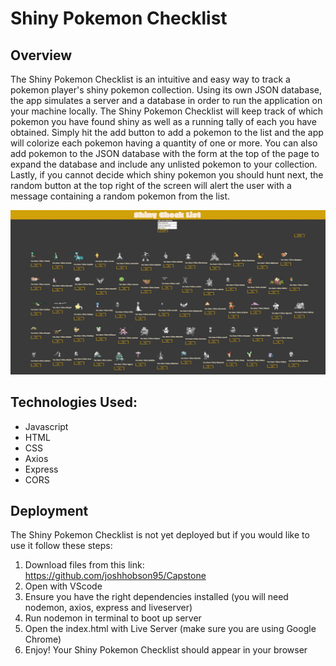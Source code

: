 # Shiny Pokemon Checklist
## Overview
The Shiny Pokemon Checklist is an intuitive and easy way to track a pokemon player's shiny pokemon collection. Using its own JSON database, the app simulates a server and a database in order to run the application on your machine locally. The Shiny Pokemon Checklist will keep track of which pokemon you have found shiny as well as a running tally of each you have obtained. Simply hit the add button to add a pokemon to the list and the app will colorize each pokemon having a quantity of one or more. You can also add pokemon to the JSON database with the form at the top of the page to expand the database and include any unlisted pokemon to your collection. Lastly, if you cannot decide which shiny pokemon you should hunt next, the random button at the top right of the screen will alert the user with a message containing a random pokemon from the list. 

![alt text](https://github.com/joshhobson95/Capstone/blob/main/images/ShinyPokemonChecklist.JPG)





## Technologies Used:
* Javascript
* HTML
* CSS
* Axios
* Express
* CORS

## Deployment
The Shiny Pokemon Checklist is not yet deployed but if you would like to use it follow these steps:
1. Download files from this link: https://github.com/joshhobson95/Capstone
2. Open with VScode
3. Ensure you have the right dependencies installed (you will need nodemon, axios, express and liveserver)
4. Run nodemon in terminal to boot up server
5. Open the index.html with Live Server (make sure you are using Google Chrome)
6. Enjoy! Your Shiny Pokemon Checklist should appear in your browser
